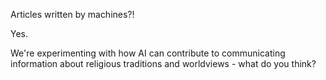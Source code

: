 Articles written by machines?!

Yes.

We're experimenting with how AI can contribute to communicating information about religious traditions and worldviews - what do you think?
